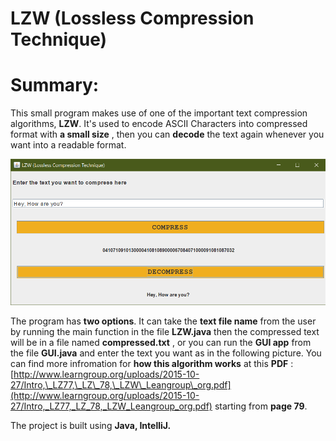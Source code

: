 # LZW (Lossless Compression Technique)

# **Summary:**

This small program makes use of one of the important text compression algorithms, **LZW**. It&#39;s used to encode ASCII Characters into compressed format with **a small size** , then you can **decode** the text again whenever you want into a readable format.

 ![Screenshot](screenshot.png)

The program has **two options**. It can take the **text file name** from the user by running the main function in the file **LZW.java** then the compressed text will be in a file named **compressed.txt** , or you can run the **GUI app** from the file **GUI.java** and enter the text you want as in the following picture.
You can find more infromation for **how this algorithm works** at this **PDF** : [http://www.learngroup.org/uploads/2015-10-27/Intro,\_LZ77,\_LZ\_78,\_LZW\_Leangroup\_org.pdf](http://www.learngroup.org/uploads/2015-10-27/Intro,_LZ77,_LZ_78,_LZW_Leangroup_org.pdf) starting from **page 79**.

The project is built using **Java, IntelliJ.**
